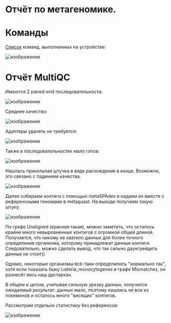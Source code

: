 # Отчёт по метагеномике.

# Команды

[Список](metagenomics/commands.sh) команд, выполненных на устройстве:

![изображение](https://user-images.githubusercontent.com/86663451/142720477-d195431a-487b-4154-adf1-9f6d4c4dbd79.png)

# Отчёт MultiQC
Имеются 2 paired-end последовательности.

![изображение](https://user-images.githubusercontent.com/86663451/142238482-80f2c57e-b4fe-4eec-b3fb-33ce1035e090.png)

Среднее качество:

![изображение](https://user-images.githubusercontent.com/86663451/142238433-2f74a5cf-46dd-46ba-afc5-ffd924667bc1.png)

Адаптеры удалять не требуется:

![изображение](https://user-images.githubusercontent.com/86663451/142238693-5cd42260-8456-42be-823b-fa2880cae254.png)

Также в последовательностях мало гэпов:

![изображение](https://user-images.githubusercontent.com/86663451/142238942-978fa877-4b8c-42f7-832d-18bb207737cd.png)

Нашлась прикольная штучка в виде расхождения в конце. Возможно, это связано с падением качества.

![изображение](https://user-images.githubusercontent.com/86663451/142599071-436f6344-04e7-40ce-9aa0-d116bb2c76e0.png)

Далее собираем контиги с помощью metaSPAdes и кидаем их вместе с референсными геномами в metaquast. На выходе получаем такую штуку:

![изображение](https://user-images.githubusercontent.com/86663451/142720946-5c754c13-c89c-476c-86d8-ba0cd9cd9d88.png)

По графе Unaligned (красная такая), можно заметить, что осталось крайне много невыровненных контигов с огромной общей длиной. Получается, что никому не хватило данных для более точного определения организма, которому принадлежат данные контиги. Следовательно, можно сделать вывод, что так сильно даунгрейдить данные не стоит))

Однако, некоторые организмы всё-таки определились "нормально так", хотя если показать быку Listeria_monocytogenes в графе Mismatches, он разнесёт весь наш дастархан. 

В общем и целом, учитывая сильную урезку данных, получился ожидаемый результат: данных мало, поэтому нашлись не все из покемонов и осталось много "висящих" контигов.

Рассмотрим отдельно статистику без референсов: 

![изображение](https://user-images.githubusercontent.com/86663451/142726929-8491f417-5115-4b36-83e7-fc6c89b3d6d2.png)

